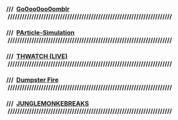 ### ///&nbsp; [Go0oo0oo0omblr](tumblr.com/jalapanojulio) &nbsp;/////////////////////////////////////////////////////////////////////
### ///&nbsp; [PArticle-Simulation](pastebin.com/u/Jalapanojulio) &nbsp;/////////////////////////////////////////////////////////////////////
### ///&nbsp; [THWATCH (LIVE)](twitch.tv/jalapanojulio) &nbsp;/////////////////////////////////////////////////////////////////////
### ///&nbsp; [Dumpster Fire](jalapanojulio.imgbb.com) &nbsp;/////////////////////////////////////////////////////////////////////
### ///&nbsp; [JUNGLEMONKEBREAKS](jalapanojulio.blogspot.com) &nbsp;/////////////////////////////////////////////////////////////////////
